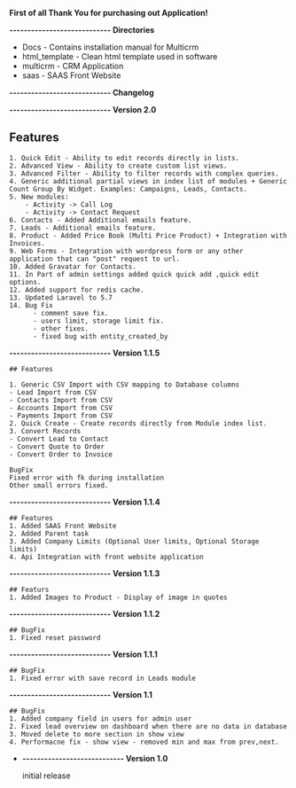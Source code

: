 **First of all Thank You for purchasing out Application!**

**---------------------------- Directories**

- Docs - Contains installation manual for Multicrm
- html_template - Clean html template used in software
- multicrm - CRM Application
- saas - SAAS Front Website

**---------------------------- Changelog**


**---------------------------- Version 2.0**

 ## Features
    
    1. Quick Edit - Ability to edit records directly in lists.
    2. Advanced View - Ability to create custom list views.
    3. Advanced Filter - Ability to filter records with complex queries.
    4. Generic additional partial views in index list of modules + Generic Count Group By Widget. Examples: Campaigns, Leads, Contacts.
    5. New modules:
        - Activity -> Call Log
        - Activity -> Contact Request
    6. Contacts - Added Additional emails feature.
    7. Leads - Additional emails feature.
    8. Product - Added Price Book (Multi Price Product) + Integration with Invoices.
    9. Web Forms - Integration with wordpress form or any other application that can "post" request to url.
    10. Added Gravatar for Contacts.
    11. In Part of admin settings added quick quick add ,quick edit options.
    12. Added support for redis cache.
    13. Updated Laravel to 5.7
    14. Bug Fix
          - comment save fix.
          - users limit, storage limit fix.
          - other fixes.
          - fixed bug with entity_created_by
    

**---------------------------- Version 1.1.5**

    ## Features
    
    1. Generic CSV Import with CSV mapping to Database columns
    - Lead Import from CSV
    - Contacts Import from CSV
    - Accounts Import from CSV
    - Payments Import from CSV
    2. Quick Create - Create records directly from Module index list.
    3. Convert Records
    - Convert Lead to Contact
    - Convert Quote to Order
    - Convert Order to Invoice
    
    BugFix
    Fixed error with fk during installation
    Other small errors fixed.

**---------------------------- Version 1.1.4**

    ## Features
    1. Added SAAS Front Website
    2. Added Parent task
    3. Added Company Limits (Optional User limits, Optional Storage limits)
    4. Api Integration with front website application

**---------------------------- Version 1.1.3**

    ## Featurs
    1. Added Images to Product - Display of image in quotes

**---------------------------- Version 1.1.2**

    ## BugFix 
    1. Fixed reset password

**---------------------------- Version 1.1.1**

    ## BugFix
    1. Fixed error with save record in Leads module

**---------------------------- Version 1.1**


    ## BugFix
    1. Added company field in users for admin user
    2. Fixed lead overview on dashboard when there are no data in database
    3. Moved delete to more section in show view
    4. Performacne fix - show view - removed min and max from prev,next.

- **---------------------------- Version 1.0**

    
    initial release
    